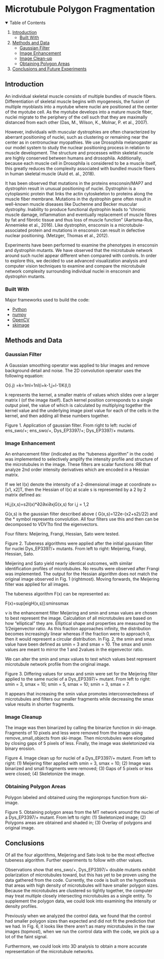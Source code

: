 # Microtubule Polygon Fragmentation

<!-- TABLE OF CONTENTS -->
<details open="open">
  <summary>Table of Contents</summary>
  <ol>
    <li>
      <a href="#introduction">Introduction</a>
      <ul>
        <li><a href="#built-with">Built With</a></li>
      </ul>
    </li>
    <li>
      <a href="#methods-and-data">Methods and Data</a>
      <ul>
        <li><a href="#gaussian-filter">Gaussian Filter</a></li>
        <li><a href="#image-enhancement">Image Enhancement</a></li>
        <li><a href="#image-cleanup">Image Clean-up</a></li>
        <li><a href="#obtaining-polygon-areas">Obtaining Polygon Areas</a></li>
      </ul>
    </li>
    <li><a href="#conclusions">Conclusions and Future Experiments</a></li>
  </ol>
</details>

<!-- INTRODUCTION -->
## Introduction

An individual skeletal muscle consists of multiple bundles of muscle fibers. Differentiation of skeletal muscle begins with myogenesis, the fusion of multiple myoblasts into a myotube where nuclei are positioned at the center of the myotube cell. As the myotube develops into a mature muscle fiber, nuclei migrate to the periphery of the cell such that they are maximally distanced from each other (Das, M., Wilson, K., Molnar, P. et al., 2007). 

However, individuals with muscular dystrophies are often characterized by aberrant positioning of nuclei, such as clustering or remaining near the center as in centronuclear myopathies. We use Drosophila melanogaster as our model system to study the nuclear positioning process in relation to muscle development. The structure and processes within skeletal muscle are highly conserved between humans and drosophila. Additionally, because each muscle cell in Drosophila is considered to be a muscle itself, this greatly reduces the complexity associated with bundled muscle fibers in human skeletal muscle (Auld et. al., 2018). 

It has been observed that mutations in the proteins ensconsin/MAP7 and dystrophin result in unusual positioning of nuclei. Dystrophin is a cytoplasmic protein that links the actin cytoskeleton to proteins along the muscle fiber membrane. Mutations in the dystrophin gene often result in well-known muscle diseases like Duchenne and Becker muscular dystrophy. Inability to produce functional dystrophin leads to “chronic muscle damage, inflammation and eventually replacement of muscle fibres by fat and fibrotic tissue and thus loss of muscle function” (Aartsma-Rus, Annemieke et al., 2016). Like dystrophin, ensconsin is a microtubule-associated protein and mutations in ensconsin can result in defective nuclear positioning. (Metzger, Thomas et al., 2012). 

Experiments have been performed to examine the phenotypes in ensconsin and dystrophin mutants. We have observed that the microtubule network around such nuclei appear different when compared with controls. In order to explore this, we decided to use advanced visualization analysis and computer vision techniques to examine and compare the microtubule network complexity surrounding individual nuclei in ensconsin and dystrophin mutants.

### Built With

Major frameworks used to build the code:

* [Python](https://www.python.org/)
* [numpy](https://numpy.org/)
* [OpenCV](https://opencv.org/)
* [skimage](https://scikit-image.org/)

<!-- METHODS AND DATA -->
## Methods and Data

### Gaussian Filter

A Gaussian smoothing operator was applied to blur images and remove background detail and noise. The 2D convolution operator uses the following equation:

O(i.j) =k=1ml=1nI(i+k-1,j+l-1)K(l,l)

k represents the kernel, a smaller matrix of values which slides over a larger matrix l (of the image itself). Each kernel position corresponds to a single output pixel, the value of which is calculated by multiplying together the kernel value and the underlying image pixel value for each of the cells in the kernel, and then adding all these numbers together.

Figure 1. Application of gaussian filter. From right to left: nuclei of ens_swo/+; ens_swo/+, Dys_EP3397/+; Dys_EP3397/+ mutants.

### Image Enhancement

An enhancement filter (indicated as the “tubeness algorithm” in the code) was implemented to selectively amplify the intensity profile and structure of the microtubules in the image. These filters are scalar functions :RR that analyze 2nd order intensity derivatives which are encoded in a Hessian matrix. 

If we let I(x) denote the intensity of a 2-dimensional image at coordinate x=[x1, x2]T, then the Hessian of I(x) at scale s is represented by a 2 by 2 matrix defined as:

Hi,j(x,s)=s2I(x)*∂2∂xi∂xjG(x,s)  for i,j = 1,2 

G(x,s) is the gaussian filter described above ( G(x,s)=122e-(x2+s2)/22) and the * symbol represents convolution. All four filters use this and then can be decomposed to VDVTto find the eigenvectors.

Four filters: Meijering, Frangi, Hessian, Sato were tested.  

Figure 2. Tubeness algorithms were applied after the initial gaussian filter for nuclei Dys_EP3397/+ mutants. From left to right: Meijering, Frangi, Hessian, Sato.

Meijering and Sato yield nearly identical outcomes, with similar identification profiles of microtubules. No results were observed after Frangi was implemented. The output for the Hessian algorithm does not match the original image observed in Fig. 1 (rightmost). Moving forwards, the Meijering filter was applied for all images.

The tubeness algorithm F(x) can be represented as:

F(x)=sup[eigH(x,s)]:sminssmax

v is the enhancement filter Meijering and smin and smax values are chosen to best represent the image. Calculation of all microtubules are based on how “elliptical” they are. Elliptical shape and properties are measured by the 1/2eigenvector ratio. As this fraction approaches infinity, the distribution becomes increasingly linear whereas if the fraction were to approach 0, then it would represent a circular distribution. In Fig. 2, the smin and smax value have been defined as smin = 3 and smax = 10. The smax and smin values are meant to mirror the 1 and 2values in the eigenvector ratio.

We can alter the smin and smax values to test which values best represent microtubule network profile from the original image. 

Figure 3. Differing values for smax and smin were set for the Meijering filter applied to the same nuclei of a Dys_EP3397/+ mutant. From left to right: smin = 3, smax = 10; smin = 5, smax = 10; smin = 3, smax = 7.

It appears that increasing the smin value promotes interconnectedness of microtubules and filters our smaller fragments while decreasing the smax value results in shorter fragments.

### Image Cleanup
The image was then binarized by calling the binarize function in ski-image. Fragments of 10 pixels and less were removed from the image using remove_small_objects from ski-image. Then microtubules were elongated by closing gaps of 5 pixels of less. Finally, the image was skeletonized via binary erosion.

Figure 4. Image clean up for nuclei of a Dys_EP3397/+ mutant. From left to right: (1) Meijering filter applied with smin = 3, smax = 10; (2) Image was binarized and small fragments were removed; (3) Gaps of 5 pixels or less were closed; (4) Skeletonize the image.

### Obtaining Polygon Areas
Polygon labeled and obtained using the regionprops function from ski-image.

Figure 5. Obtaining polygon areas from the MT network around the nuclei of a Dys_EP3397/+ mutant. From left to right: (1) Skeletonized image; (2) Polygons areas are obtained and shaded in; (3) Overlay of polygons and original image.

<!-- CONCLUSIONS -->
## Conclusions

Of all the four algorithms, Meijering and Sato look to be the most effective tubeness algorithm. Further experiments to follow with other values.

Observations show that ens_swo/+, Dys_EP3397/+ double mutants exhibit polarization of microtubules toward, but this has yet to be proven using the data gathered from the code. Currently, the code is built on the hypothesis that areas with high density of microtubules will have smaller polygon sizes. Because the microtubules are clustered so tightly together, the computer may treat multiple closely intersecting microtubules as a single entity. To supplement the polygon data, we could look into examining the intensity or density profiles. 

Previously when we analyzed the control data, we found that the control had smaller polygon sizes than expected and did not fit the prediction that we had. In Fig. 6, it looks like there aren’t as many microtubules in the raw images (topmost), when we run the control data with the code, we pick up a lot of the faint signal. 

Furthermore, we could look into 3D analysis to obtain a more accurate representation of the microtubule networks.
